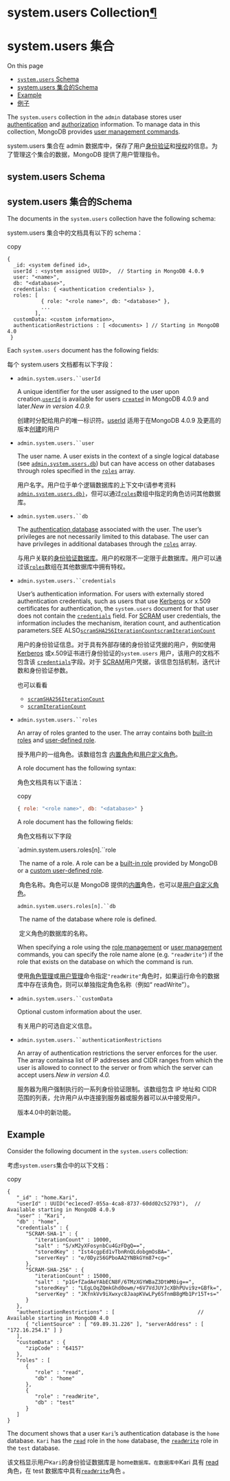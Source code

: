 # system.users  Collection[¶](https://docs.mongodb.com/manual/reference/system-users-collection/#system-users-collection)

# system.users 集合

On this page

- [`system.users` Schema](https://docs.mongodb.com/manual/reference/system-users-collection/#system-users-schema)
- [system.users 集合的Schema](https://docs.mongodb.com/manual/reference/system-users-collection/#system-users-schema)
- [Example](https://docs.mongodb.com/manual/reference/system-users-collection/#example)
- [例子](https://docs.mongodb.com/manual/reference/system-users-collection/#example)

The `system.users` collection in the `admin` database stores user [authentication](https://docs.mongodb.com/manual/core/authentication/#authentication) and [authorization](https://docs.mongodb.com/manual/core/authorization/#authorization) information. To manage data in this collection, MongoDB provides [user management commands](https://docs.mongodb.com/manual/reference/command/#user-management-commands).

system.users 集合在 admin 数据库中，保存了用户[身份验证](https://docs.mongodb.com/manual/core/authentication/#authentication)和[授权](https://docs.mongodb.com/manual/core/authorization/#authorization)的信息。为了管理这个集合的数据，MongoDB 提供了用户管理指令。

## system.users Schema

## system.users 集合的Schema

The documents in the `system.users` collection have the following schema:

system.users 集合中的文档具有以下的 schema：

copy

```
{
  _id: <system defined id>,
  userId : <system assigned UUID>,  // Starting in MongoDB 4.0.9
  user: "<name>",
  db: "<database>",
  credentials: { <authentication credentials> },
  roles: [
           { role: "<role name>", db: "<database>" },
           ...
         ],
  customData: <custom information>,
  authenticationRestrictions : [ <documents> ] // Starting in MongoDB 4.0
 }
```

Each `system.users` document has the following fields:

每个 system.users 文档都有以下字段： 

- `admin.system.users.``userId`

  A unique identifier for the user assigned to the user upon creation.[`userId`](https://docs.mongodb.com/manual/reference/system-users-collection/#admin.system.users.userId) is available for users [`created`](https://docs.mongodb.com/manual/reference/method/db.createUser/#db.createUser) in MongoDB 4.0.9 and later.*New in version 4.0.9.*

  创建时分配给用户的唯一标识符。[userId](https://docs.mongodb.com/manual/reference/system-users-collection/#admin.system.users.userId) 适用于在MongoDB 4.0.9 及更高的版本[创建](https://docs.mongodb.com/manual/reference/method/db.createUser/#db.createUser)的用户

- `admin.system.users.``user`

  The user name. A user exists in the context of a single logical database (see [`admin.system.users.db`](https://docs.mongodb.com/manual/reference/system-users-collection/#admin.system.users.db)) but can have access on other databases through roles specified in the [`roles`](https://docs.mongodb.com/manual/reference/system-users-collection/#admin.system.users.roles) array.

  用户名字。用户位于单个逻辑数据库的上下文中(请参考资料[`admin.system.users.db)`](https://docs.mongodb.com/manual/reference/system-users-collection/#admin.system.users.db)，但可以通过[`roles`](https://docs.mongodb.com/manual/reference/system-users-collection/#admin.system.users.roles)数组中指定的角色访问其他数据库。 

- `admin.system.users.``db`

  The [authentication database](https://docs.mongodb.com/manual/core/security-users/#authentication-database) associated with the user. The user’s privileges are not necessarily limited to this database. The user can have privileges in additional databases through the [`roles`](https://docs.mongodb.com/manual/reference/system-users-collection/#admin.system.users.roles) array.

  与用户关联的[身份验证数据库](https://docs.mongodb.com/manual/core/security-users/#authentication-database)。用户的权限不一定限于此数据库。用户可以通过该[`roles`](https://docs.mongodb.com/manual/reference/system-users-collection/#admin.system.users.roles)数组在其他数据库中拥有特权。

- `admin.system.users.``credentials`

  User’s authentication information. For users with externally stored authentication credentials, such as users that use [Kerberos](https://docs.mongodb.com/manual/tutorial/control-access-to-mongodb-with-kerberos-authentication/) or x.509 certificates for authentication, the `system.users` document for that user does not contain the [`credentials`](https://docs.mongodb.com/manual/reference/system-users-collection/#admin.system.users.credentials) field. For [SCRAM](https://docs.mongodb.com/manual/core/security-scram/#authentication-scram) user credentials, the information includes the mechanism, iteration count, and authentication parameters.SEE ALSO[`scramSHA256IterationCount`](https://docs.mongodb.com/manual/reference/parameters/#param.scramSHA256IterationCount)[`scramIterationCount`](https://docs.mongodb.com/manual/reference/parameters/#param.scramIterationCount)

  用户的身份验证信息。对于具有外部存储的身份验证凭据的用户，例如使用 [Kerberos](https://docs.mongodb.com/manual/tutorial/control-access-to-mongodb-with-kerberos-authentication/) 或x.509证书进行身份验证的`system.users` 用户，该用户的文档不包含该 [`credentials`](https://docs.mongodb.com/manual/reference/system-users-collection/#admin.system.users.credentials)字段。对于 [SCRAM](https://docs.mongodb.com/manual/core/security-scram/#authentication-scram)用户凭据，该信息包括机制，迭代计数和身份验证参数。

  也可以看看

  - [`scramSHA256IterationCount`](https://docs.mongodb.com/manual/reference/parameters/#param.scramSHA256IterationCount)
  - [`scramIterationCount`](https://docs.mongodb.com/manual/reference/parameters/#param.scramIterationCount)

- `admin.system.users.``roles`

  An array of roles granted to the user. The array contains both [built-in roles](https://docs.mongodb.com/manual/reference/built-in-roles/#built-in-roles) and [user-defined role](https://docs.mongodb.com/manual/core/security-user-defined-roles/#user-defined-roles).

  授予用户的一组角色。该数组包含 [内置角色](https://docs.mongodb.com/manual/reference/built-in-roles/#built-in-roles)和[用户定义角色](https://docs.mongodb.com/manual/core/security-user-defined-roles/#user-defined-roles)。

  A role document has the following syntax:

  角色文档具有以下语法：

  copy

  ```js
  { role: "<role name>", db: "<database>" }
  ```

   A role document has the following fields:

  角色文档有以下字段

  `admin.system.users.roles[n].``role

  ​           The name of a role. A role can be a [built-in role](https://docs.mongodb.com/manual/reference/built-in-roles/#built-in-roles) provided by MongoDB or a [custom user-defined role](https://docs.mongodb.com/manual/core/security-user-defined-roles/#user-defined-roles).

  ​           角色名称。角色可以是 MongoDB 提供的[内置](https://docs.mongodb.com/manual/reference/built-in-roles/#built-in-roles)角色，也可以是[用户自定义角色](https://docs.mongodb.com/manual/core/security-user-defined-roles/#user-defined-roles)。

  `admin.system.users.roles[n].``db`

  ​           The name of the database where role is defined.

  ​          定义角色的数据库的名称。

  When specifying a role using the [role management](https://docs.mongodb.com/manual/reference/command/#role-management-commands) or [user management](https://docs.mongodb.com/manual/reference/command/#user-management-commands) commands, you can specify the role name alone (e.g. `"readWrite"`) if the role that exists on the database on which the command is run.

  使用[角色管理](https://docs.mongodb.com/manual/reference/command/#role-management-commands)或[用户管理](https://docs.mongodb.com/manual/reference/command/#user-management-commands)命令指定`"readWrite"`角色时，如果运行命令的数据库中存在该角色，则可以单独指定角色名称（例如“ readWrite”）。

- `admin.system.users.``customData`

  Optional custom information about the user.

  有关用户的可选自定义信息。

- `admin.system.users.``authenticationRestrictions`

  An array of authentication restrictions the server enforces for the user. The array containsa list of IP addresses and CIDR ranges from which the user is allowed to connect to the server or from which the server can accept users.*New in version 4.0.*
  
  服务器为用户强制执行的一系列身份验证限制。该数组包含 IP 地址和 CIDR 范围的列表，允许用户从中连接到服务器或服务器可以从中接受用户。
  
  版本4.0中的新功能。

## Example

Consider the following document in the `system.users` collection:

考虑`system.users`集合中的以下文档：

copy

```
{
   "_id" : "home.Kari",
   "userId" : UUID("ec1eced7-055a-4ca8-8737-60dd02c52793"),  // Available starting in MongoDB 4.0.9
   "user" : "Kari",
   "db" : "home",
   "credentials" : {
      "SCRAM-SHA-1" : {
         "iterationCount" : 10000,
         "salt" : "S/xM2yXFosynbCu4GzFDgQ==",
         "storedKey" : "Ist4cgpEd1vTbnRnQLdobgmOsBA=",
         "serverKey" : "e/0DyzS6GPboAA2YNBkGYm87+cg="
      },
      "SCRAM-SHA-256" : {
         "iterationCount" : 15000,
         "salt" : "p1G+fZadAeYAbECN8F/6TMzXGYWBaZ3DtWM0ig==",
         "storedKey" : "LEgLOqZQmkGhd0owm/+6V7VdJUYJcXBhPUvi9z+GBfk=",
         "serverKey" : "JKfnkVv9iXwxyc8JaapKVwLPy6SfnmB8gMb1Pr15T+s="
      }
   },
   "authenticationRestrictions" : [                           // Available starting in MongoDB 4.0
      { "clientSource" : [ "69.89.31.226" ], "serverAddress" : [ "172.16.254.1" ] }
   ],
   "customData" : {
      "zipCode" : "64157"
   },
   "roles" : [
      {
         "role" : "read",
         "db" : "home"
      },
      {
         "role" : "readWrite",
         "db" : "test"
      }
   ]
}
```

The document shows that a user `Kari`’s authentication database is the `home` database. `Kari` has the [`read`](https://docs.mongodb.com/manual/reference/built-in-roles/#read) role in the `home` database, the [`readWrite`](https://docs.mongodb.com/manual/reference/built-in-roles/#readWrite) role in the `test` database.

该文档显示用户`Kari`的身份验证数据库是 home`数据库。在数据库中`Kari 具有 [read](https://docs.mongodb.com/manual/reference/built-in-roles/#read) 角色，在 test 数据库中具有[`readWrite`](https://docs.mongodb.com/manual/reference/built-in-roles/#readWrite)角色 。

